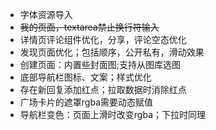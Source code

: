 - 字体资源导入
- ~~我的页面，textarea禁止换行符输入~~
- 详情页评论组件优化，分享，评论空态优化
- 发现页面优化；包括顺序，公开私有，滑动效果
- 创建页面：内置些封面图;支持从图库选图
- 底部导航栏图标、文案；样式优化
- 存在新回复添加红点；拉取数据时消除红点
- 广场卡片的遮罩rgba需要动态赋值
- 导航栏变色：页面上滑时改变rgba；下拉时同理
